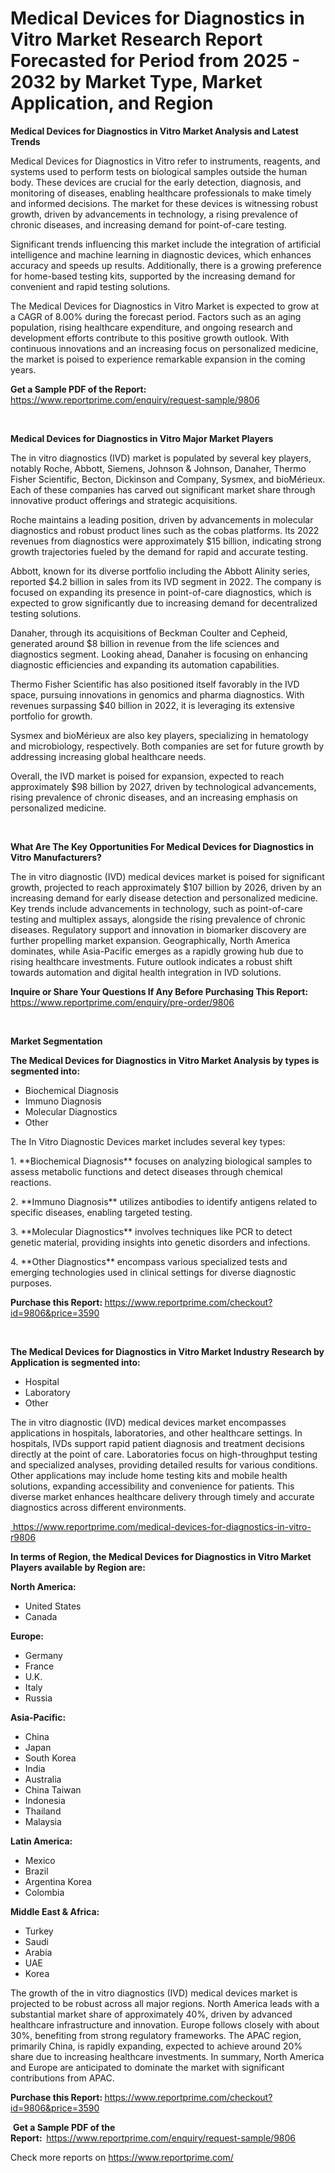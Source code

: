 <p><h1>Medical Devices for Diagnostics in Vitro Market Research Report Forecasted for Period from 2025 -  2032 by Market Type, Market Application, and Region</h1></p><p><strong>Medical Devices for Diagnostics in Vitro Market Analysis and Latest Trends</strong></p>
<p><p>Medical Devices for Diagnostics in Vitro refer to instruments, reagents, and systems used to perform tests on biological samples outside the human body. These devices are crucial for the early detection, diagnosis, and monitoring of diseases, enabling healthcare professionals to make timely and informed decisions. The market for these devices is witnessing robust growth, driven by advancements in technology, a rising prevalence of chronic diseases, and increasing demand for point-of-care testing. </p><p>Significant trends influencing this market include the integration of artificial intelligence and machine learning in diagnostic devices, which enhances accuracy and speeds up results. Additionally, there is a growing preference for home-based testing kits, supported by the increasing demand for convenient and rapid testing solutions.</p><p>The Medical Devices for Diagnostics in Vitro Market is expected to grow at a CAGR of 8.00% during the forecast period. Factors such as an aging population, rising healthcare expenditure, and ongoing research and development efforts contribute to this positive growth outlook. With continuous innovations and an increasing focus on personalized medicine, the market is poised to experience remarkable expansion in the coming years.</p></p>
<p><strong>Get a Sample PDF of the Report:&nbsp;</strong> <a href="https://www.reportprime.com/enquiry/request-sample/9806?utm_campaign=2995&utm_medium=2&utm_source=Github&utm_content=ia&utm_term=20032025&utm_id=medical-devices-for-diagnostics-in-vitro">https://www.reportprime.com/enquiry/request-sample/9806</a></p>
<p>&nbsp;</p>
<p><strong>Medical Devices for Diagnostics in Vitro Major Market Players</strong></p>
<p><p>The in vitro diagnostics (IVD) market is populated by several key players, notably Roche, Abbott, Siemens, Johnson & Johnson, Danaher, Thermo Fisher Scientific, Becton, Dickinson and Company, Sysmex, and bioMérieux. Each of these companies has carved out significant market share through innovative product offerings and strategic acquisitions.</p><p>Roche maintains a leading position, driven by advancements in molecular diagnostics and robust product lines such as the cobas platforms. Its 2022 revenues from diagnostics were approximately $15 billion, indicating strong growth trajectories fueled by the demand for rapid and accurate testing.</p><p>Abbott, known for its diverse portfolio including the Abbott Alinity series, reported $4.2 billion in sales from its IVD segment in 2022. The company is focused on expanding its presence in point-of-care diagnostics, which is expected to grow significantly due to increasing demand for decentralized testing solutions.</p><p>Danaher, through its acquisitions of Beckman Coulter and Cepheid, generated around $8 billion in revenue from the life sciences and diagnostics segment. Looking ahead, Danaher is focusing on enhancing diagnostic efficiencies and expanding its automation capabilities.</p><p>Thermo Fisher Scientific has also positioned itself favorably in the IVD space, pursuing innovations in genomics and pharma diagnostics. With revenues surpassing $40 billion in 2022, it is leveraging its extensive portfolio for growth.</p><p>Sysmex and bioMérieux are also key players, specializing in hematology and microbiology, respectively. Both companies are set for future growth by addressing increasing global healthcare needs.</p><p>Overall, the IVD market is poised for expansion, expected to reach approximately $98 billion by 2027, driven by technological advancements, rising prevalence of chronic diseases, and an increasing emphasis on personalized medicine.</p></p>
<p>&nbsp;</p>
<p><strong>What Are The Key Opportunities For Medical Devices for Diagnostics in Vitro Manufacturers?</strong></p>
<p><p>The in vitro diagnostic (IVD) medical devices market is poised for significant growth, projected to reach approximately $107 billion by 2026, driven by an increasing demand for early disease detection and personalized medicine. Key trends include advancements in technology, such as point-of-care testing and multiplex assays, alongside the rising prevalence of chronic diseases. Regulatory support and innovation in biomarker discovery are further propelling market expansion. Geographically, North America dominates, while Asia-Pacific emerges as a rapidly growing hub due to rising healthcare investments. Future outlook indicates a robust shift towards automation and digital health integration in IVD solutions.</p></p>
<p><strong>Inquire or Share Your Questions If Any Before Purchasing This Report:</strong> <a href="https://www.reportprime.com/enquiry/pre-order/9806?utm_campaign=2995&utm_medium=2&utm_source=Github&utm_content=ia&utm_term=20032025&utm_id=medical-devices-for-diagnostics-in-vitro">https://www.reportprime.com/enquiry/pre-order/9806</a></p>
<p>&nbsp;</p>
<p><strong>Market Segmentation</strong></p>
<p><strong>The Medical Devices for Diagnostics in Vitro Market Analysis by types is segmented into:</strong></p>
<p><ul><li>Biochemical Diagnosis</li><li>Immuno Diagnosis</li><li>Molecular Diagnostics</li><li>Other</li></ul></p>
<p><p>The In Vitro Diagnostic Devices market includes several key types: </p><p>1. **Biochemical Diagnosis** focuses on analyzing biological samples to assess metabolic functions and detect diseases through chemical reactions.</p><p>  </p><p>2. **Immuno Diagnosis** utilizes antibodies to identify antigens related to specific diseases, enabling targeted testing.</p><p>  </p><p>3. **Molecular Diagnostics** involves techniques like PCR to detect genetic material, providing insights into genetic disorders and infections.</p><p>4. **Other Diagnostics** encompass various specialized tests and emerging technologies used in clinical settings for diverse diagnostic purposes.</p></p>
<p><strong>Purchase this Report:&nbsp;</strong><a href="https://www.reportprime.com/checkout?id=9806&price=3590&utm_campaign=2995&utm_medium=2&utm_source=Github&utm_content=ia&utm_term=20032025&utm_id=medical-devices-for-diagnostics-in-vitro">https://www.reportprime.com/checkout?id=9806&price=3590</a></p>
<p>&nbsp;</p>
<p><strong>The Medical Devices for Diagnostics in Vitro Market Industry Research by Application is segmented into:</strong></p>
<p><ul><li>Hospital</li><li>Laboratory</li><li>Other</li></ul></p>
<p><p>The in vitro diagnostic (IVD) medical devices market encompasses applications in hospitals, laboratories, and other healthcare settings. In hospitals, IVDs support rapid patient diagnosis and treatment decisions directly at the point of care. Laboratories focus on high-throughput testing and specialized analyses, providing detailed results for various conditions. Other applications may include home testing kits and mobile health solutions, expanding accessibility and convenience for patients. This diverse market enhances healthcare delivery through timely and accurate diagnostics across different environments.</p></p>
<p><a href="https://www.reportprime.com/medical-devices-for-diagnostics-in-vitro-r9806?utm_campaign=2995&utm_medium=2&utm_source=Github&utm_content=ia&utm_term=20032025&utm_id=medical-devices-for-diagnostics-in-vitro">&nbsp;https://www.reportprime.com/medical-devices-for-diagnostics-in-vitro-r9806</a></p>
<p><strong>In terms of Region, the Medical Devices for Diagnostics in Vitro Market Players available by Region are:</strong></p>
<p>
    <p> <strong> North America: </strong>
        <ul>
            <li>United States</li>
            <li>Canada</li>
        </ul>
        </p> 
    <p> <strong> Europe: </strong>
        <ul>
            <li>Germany</li>
            <li>France</li>
            <li>U.K.</li>
            <li>Italy</li>
            <li>Russia</li>
        </ul>
        </p> 
    <p> <strong> Asia-Pacific: </strong>
        <ul>
            <li>China</li>
            <li>Japan</li>
            <li>South Korea</li>
            <li>India</li>
            <li>Australia</li>
            <li>China Taiwan</li>
            <li>Indonesia</li>
            <li>Thailand</li>
            <li>Malaysia</li>
        </ul>
        </p> 
    <p> <strong> Latin America: </strong>
        <ul>
            <li>Mexico</li>
            <li>Brazil</li>
            <li>Argentina Korea</li>
            <li>Colombia</li>
        </ul>
        </p> 
    <p> <strong> Middle East & Africa: </strong>
        <ul>
            <li>Turkey</li>
            <li>Saudi</li>
            <li>Arabia</li>
            <li>UAE</li>
            <li>Korea</li>
        </ul>
    </p>
    </p>
<p><p>The growth of the in vitro diagnostics (IVD) medical devices market is projected to be robust across all major regions. North America leads with a substantial market share of approximately 40%, driven by advanced healthcare infrastructure and innovation. Europe follows closely with about 30%, benefiting from strong regulatory frameworks. The APAC region, primarily China, is rapidly expanding, expected to achieve around 20% share due to increasing healthcare investments. In summary, North America and Europe are anticipated to dominate the market with significant contributions from APAC.</p></p>
<p><strong>Purchase this Report: </strong><a href="https://www.reportprime.com/checkout?id=9806&price=3590&utm_campaign=2995&utm_medium=2&utm_source=Github&utm_content=ia&utm_term=20032025&utm_id=medical-devices-for-diagnostics-in-vitro">https://www.reportprime.com/checkout?id=9806&price=3590</a></p>
<p>&nbsp;<strong>Get a Sample PDF of the Report:&nbsp;&nbsp;</strong><a href="https://www.reportprime.com/enquiry/request-sample/9806?utm_campaign=2995&utm_medium=2&utm_source=Github&utm_content=ia&utm_term=20032025&utm_id=medical-devices-for-diagnostics-in-vitro">https://www.reportprime.com/enquiry/request-sample/9806</a></p>
<p><strong></strong></p>
<p>Check more reports on <a href="https://www.reportprime.com/?utm_campaign=2995&utm_medium=2&utm_source=Github&utm_content=ia&utm_term=20032025&utm_id=medical-devices-for-diagnostics-in-vitro">https://www.reportprime.com/</a></p>